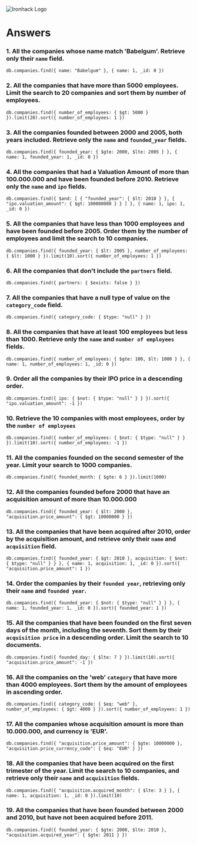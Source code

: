 ![Ironhack Logo](https://i.imgur.com/1QgrNNw.png)

# Answers

### 1. All the companies whose name match 'Babelgum'. Retrieve only their `name` field.

    db.companies.find({ name: "Babelgum" }, { name: 1, _id: 0 })

### 2. All the companies that have more than 5000 employees. Limit the search to 20 companies and sort them by **number of employees**.

    db.companies.find({ number_of_employees: { $gt: 5000 } }).limit(20).sort({ number_of_employees: 1 })

### 3. All the companies founded between 2000 and 2005, both years included. Retrieve only the `name` and `founded_year` fields.

    db.companies.find({ founded_year: { $gte: 2000, $lte: 2005 } }, { name: 1, founded_year: 1, _id: 0 })

### 4. All the companies that had a Valuation Amount of more than 100.000.000 and have been founded before 2010. Retrieve only the `name` and `ipo` fields.

    db.companies.find({ $and: [ { "founded_year": { $lt: 2010 } }, { "ipo.valuation_amount": { $gt: 100000000 } } ] }, { name: 1, ipo: 1, _id: 0 })

### 5. All the companies that have less than 1000 employees and have been founded before 2005. Order them by the number of employees and limit the search to 10 companies.

    db.companies.find({ founded_year: { $lt: 2005 }, number_of_employees: { $lt: 1000 } }).limit(10).sort({ number_of_employees: 1 })

### 6. All the companies that don't include the `partners` field.

    db.companies.find({ partners: { $exists: false } })

### 7. All the companies that have a null type of value on the `category_code` field.

    db.companies.find({ category_code: { $type: "null" } })

### 8. All the companies that have at least 100 employees but less than 1000. Retrieve only the `name` and `number of employees` fields.

    db.companies.find({ number_of_employees: { $gte: 100, $lt: 1000 } }, { name: 1, number_of_employees: 1, _id: 0 })

### 9. Order all the companies by their IPO price in a descending order.

    db.companies.find({ ipo: { $not: { $type: "null" } } }).sort({ "ipo.valuation_amount": -1 })

### 10. Retrieve the 10 companies with most employees, order by the `number of employees`

    db.companies.find({ number_of_employees: { $not: { $type: "null" } } }).limit(10).sort({ number_of_employees: -1 })

### 11. All the companies founded on the second semester of the year. Limit your search to 1000 companies.

    db.companies.find({ founded_month: { $gte: 6 } }).limit(1000)

### 12. All the companies founded before 2000 that have an acquisition amount of more than 10.000.000

    db.companies.find({ founded_year: { $lt: 2000 }, "acquisition.price_amount": { $gt: 10000000 } })

### 13. All the companies that have been acquired after 2010, order by the acquisition amount, and retrieve only their `name` and `acquisition` field.

    db.companies.find({ founded_year: { $gt: 2010 }, acquisition: { $not: { $type: "null" } } }, { name: 1, acquisition: 1, _id: 0 }).sort({ "acquisition.price_amount": 1 })

### 14. Order the companies by their `founded year`, retrieving only their `name` and `founded year`.

    db.companies.find({ founded_year: { $not: { $type: "null" } } }, { name: 1, founded_year: 1, _id: 0 }).sort({ founded_year: 1 })

### 15. All the companies that have been founded on the first seven days of the month, including the seventh. Sort them by their `acquisition price` in a descending order. Limit the search to 10 documents.

    db.companies.find({ founded_day: { $lte: 7 } }).limit(10).sort({ "acquisition.price_amount": -1 })

### 16. All the companies on the 'web' `category` that have more than 4000 employees. Sort them by the amount of employees in ascending order.

    db.companies.find({ category_code: { $eq: "web" }, number_of_employees: { $gt: 4000 } }).sort({ number_of_employees: 1 })

### 17. All the companies whose acquisition amount is more than 10.000.000, and currency is 'EUR'.

    db.companies.find({ "acquisition.price_amount": { $gte: 10000000 }, "acquisition.price_currency_code": { $eq: "EUR" } })

### 18. All the companies that have been acquired on the first trimester of the year. Limit the search to 10 companies, and retrieve only their `name` and `acquisition` fields.

    db.companies.find({ "acquisition.acquired_month": { $lte: 3 } }, { name: 1, acquisition: 1, _id: 0 }).limit(10)

### 19. All the companies that have been founded between 2000 and 2010, but have not been acquired before 2011.

    db.companies.find({ founded_year: { $gte: 2000, $lte: 2010 }, "acquisition.acquired_year": { $gte: 2011 } })